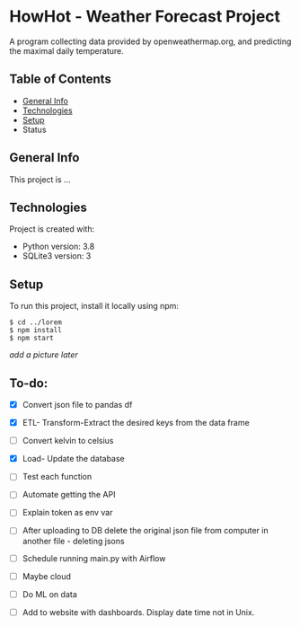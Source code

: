 # HowHot - Weather Forecast Project
A program collecting data provided by openweathermap.org, and predicting the maximal daily temperature.

## Table of Contents
* [General Info](#general-info)
* [Technologies](#technologies)
* [Setup](#setup)
* Status

## General Info
This project is ...

## Technologies
Project is created with:
* Python version: 3.8
* SQLite3 version: 3

## Setup
To run this project, install it locally using npm:

```
$ cd ../lorem
$ npm install
$ npm start
```
*add a picture later*

## To-do:
- [x] Convert json file to pandas df
- [x] ETL- Transform-Extract the desired keys from the data frame
- [ ] Convert kelvin to celsius
- [x] Load- Update the database
- [ ] Test each function
- [ ] Automate getting the API
- [ ] Explain token as env var
- [ ] After uploading to DB delete the original json file from computer in another file - deleting jsons
- [ ] Schedule running main.py with Airflow
- [ ] Maybe cloud
- [ ] Do ML on data
- [ ] Add to website with dashboards. Display date time not in Unix.


